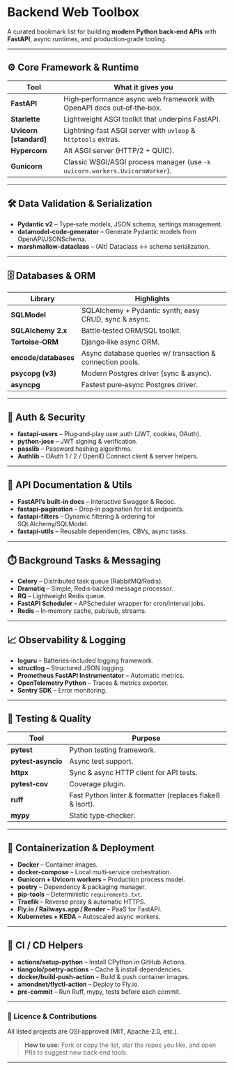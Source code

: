 # Backend Web Toolbox

A curated bookmark list for building **modern Python back‑end APIs** with **FastAPI**, async runtimes, and production‑grade tooling.

---

## ⚙️ Core Framework & Runtime
| Tool | What it gives you |
|------|-------------------|
| **FastAPI** | High‑performance async web framework with OpenAPI docs out‑of‑the‑box. |
| **Starlette** | Lightweight ASGI toolkit that underpins FastAPI. |
| **Uvicorn [standard]** | Lightning‑fast ASGI server with `uvloop` & `httptools` extras. |
| **Hypercorn** | Alt ASGI server (HTTP/2 + QUIC). |
| **Gunicorn** | Classic WSGI/ASGI process manager (use `-k uvicorn.workers.UvicornWorker`). |

---

## 🛠️ Data Validation & Serialization
- **Pydantic v2** – Type‑safe models, JSON schema, settings management.
- **datamodel‑code‑generator** – Generate Pydantic models from OpenAPI/JSONSchema.
- **marshmallow‑dataclass** – (Alt) Dataclass ↔︎ schema serialization.

---

## 🗄️ Databases & ORM
| Library | Highlights |
|---------|-----------|
| **SQLModel** | SQLAlchemy + Pydantic synth; easy CRUD, sync & async. |
| **SQLAlchemy 2.x** | Battle‑tested ORM/SQL toolkit. |
| **Tortoise‑ORM** | Django‑like async ORM. |
| **encode/databases** | Async database queries w/ transaction & connection pools. |
| **psycopg (v3)** | Modern Postgres driver (sync & async). |
| **asyncpg** | Fastest pure‑async Postgres driver. |

---

## 🔐 Auth & Security
- **fastapi‑users** – Plug‑and‑play user auth (JWT, cookies, OAuth).  
- **python‑jose** – JWT signing & verification.  
- **passlib** – Password hashing algorithms.  
- **Authlib** – OAuth 1 / 2 / OpenID Connect client & server helpers.

---

## 📑 API Documentation & Utils
- **FastAPI’s built‑in docs** – Interactive Swagger & Redoc.
- **fastapi‑pagination** – Drop‑in pagination for list endpoints.
- **fastapi‑filters** – Dynamic filtering & ordering for SQLAlchemy/SQLModel.
- **fastapi‑utils** – Reusable dependencies, CBVs, async tasks.

---

## ⏱️ Background Tasks & Messaging
- **Celery** – Distributed task queue (RabbitMQ/Redis).  
- **Dramatiq** – Simple, Redis‑backed message processor.  
- **RQ** – Lightweight Redis queue.  
- **FastAPI Scheduler** – APScheduler wrapper for cron/interval jobs.  
- **Redis** – In‑memory cache, pub/sub, streams.

---

## 📈 Observability & Logging
- **loguru** – Batteries‑included logging framework.  
- **structlog** – Structured JSON logging.  
- **Prometheus FastAPI Instrumentator** – Automatic metrics.  
- **OpenTelemetry Python** – Traces & metrics exporter.  
- **Sentry SDK** – Error monitoring.

---

## 🧪 Testing & Quality
| Tool | Purpose |
|------|---------|
| **pytest** | Python testing framework. |
| **pytest‑asyncio** | Async test support. |
| **httpx** | Sync & async HTTP client for API tests. |
| **pytest‑cov** | Coverage plugin. |
| **ruff** | Fast Python linter & formatter (replaces flake8 & isort). |
| **mypy** | Static type‑checker. |

---

## 🚀 Containerization & Deployment
- **Docker** – Container images.  
- **docker‑compose** – Local multi‑service orchestration.  
- **Gunicorn + Uvicorn workers** – Production process model.  
- **poetry** – Dependency & packaging manager.  
- **pip‑tools** – Deterministic `requirements.txt`.  
- **Traefik** – Reverse proxy & automatic HTTPS.  
- **Fly.io / Railways.app / Render** – PaaS for FastAPI.  
- **Kubernetes + KEDA** – Autoscaled async workers.

---

## 🔄 CI / CD Helpers
- **actions/setup‑python** – Install CPython in GitHub Actions.  
- **tiangolo/poetry‑actions** – Cache & install dependencies.  
- **docker/build‑push‑action** – Build & push container images.  
- **amondnet/flyctl‑action** – Deploy to Fly.io.  
- **pre‑commit** – Run Ruff, mypy, tests before each commit.

---

### 📜 Licence & Contributions
All listed projects are OSI‑approved (MIT, Apache‑2.0, etc.).

> **How to use:** Fork or copy the list, star the repos you like, and open PRs to suggest new back‑end tools.

---
